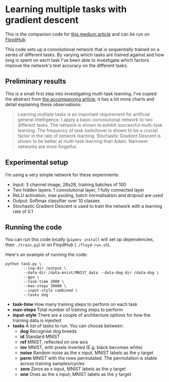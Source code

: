 
# Learning multiple tasks with gradient descent

This is the companion code for [this medium article](https://medium.com/p/23447735519b/edit) and
can be run on [FloydHub](https://www.floydhub.com/davidmack/projects/mnist-forget).

This code sets up a convolutional network that is sequentially trained on a series of different tasks. By varying which tasks are trained against and how long is spent on each task I've been able to investigate which factors improve the network's test accuracy on the different tasks.

## Preliminary results

This is a small first step into investigating multi-task learning. I've copied the abstract from [the accompanying article](https://medium.com/p/23447735519b/edit), it has a lot more charts and detail explaining these observations:

> Learning multiple tasks is an important requirement for artificial general intelligence. I apply a basic convolutional network to two different tasks. The network is shown to exhibit successful multi-task learning. The frequency of task switchover is shown to be a crucial factor in the rate of network learning. Stochastic Gradient Descent is shown to be better at multi-task learning than Adam. Narrower networks are more forgetful.

## Experimental setup

I’m using a very simple network for these experiments:
- Input: 3 channel image, 28x28, training batches of 100
- Two hidden layers: 1 convolutional layer, 1 fully connected layer
- ReLU activation, max pooling, batch normalisation and dropout are used
- Output: Softmax classifier over 10 classes
- Stochastic Gradient Descent is used to train the network with a learning rate of 0.1


## Running the code

You can run this code locally (`pipenv install` will set up dependencies, then `./train.py`) or on FloydHub (`./floyd-run.sh`).

Here's an example of running the code:
```
python task.py \
		--log-dir /output \
		--data-dir /data-mnist/MNIST_data --data-dog-dir /data-dog \
		--gpu \
		--task-time 2000 \
		--max-steps 30000 \
		--input-style combined \
	 	--tasks dog
```

- **task-time** How many training steps to perform on each task
- **max-steps** Total number of training steps to perform
- **input-style** There are a couple of architecture options for how the training data is injested
- **tasks** A list of tasks to run. You can choose between:
  - **dog** Recognise dog breeds
  - **id** Standard MNIST
  - **ref** MNIST, reflected on one axis
  - **inv** MNIST, with pixels inverted (E.g. black becomes white)
  - **noise** Random noise as the x input, MNIST labels as the y target
  - **perm** MNIST with the rows permutated. The permutation is stable across training samples/cycles
  - **zero** Zeros as x input, MNIST labels as the y target
  - **one** Ones as the x input, MNIST labels as the y target




